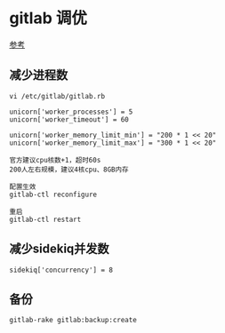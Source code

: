 # gitlab 调优
[参考](https://blog.csdn.net/ouyang_peng/article/details/84066417)

## 减少进程数
    vi /etc/gitlab/gitlab.rb

    unicorn['worker_processes'] = 5
    unicorn['worker_timeout'] = 60

    unicorn['worker_memory_limit_min'] = "200 * 1 << 20"
    unicorn['worker_memory_limit_max'] = "300 * 1 << 20"

    官方建议cpu核数+1，超时60s
    200人左右规模，建议4核cpu、8GB内存

    配置生效
    gitlab-ctl reconfigure

    重启
    gitlab-ctl restart

## 减少sidekiq并发数
    sidekiq['concurrency'] = 8

## 备份
    gitlab-rake gitlab:backup:create